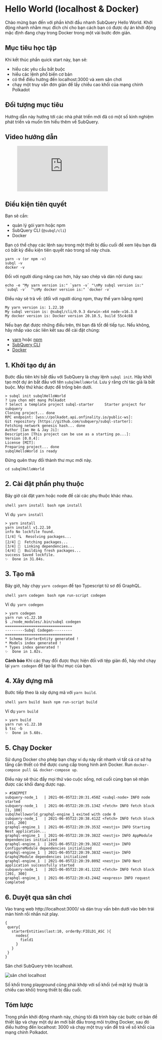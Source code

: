 # Hello World (localhost & Docker)

Chào mừng bạn đến với phần khởi đầu nhanh SubQuery Hello World. Khởi động nhanh nhằm mục đích chỉ cho bạn cách bạn có được dự án khởi động mặc định đang chạy trong Docker trong một vài bước đơn giản.

## Mục tiêu học tập

Khi kết thúc phần quick start này, bạn sẽ:

- hiểu các yêu cầu bắt buộc
- hiểu các lệnh phổ biến cơ bản
- có thể điều hướng đến localhost:3000 và xem sân chơi
- chạy một truy vấn đơn giản để lấy chiều cao khối của mạng chính Polkadot

## Đối tượng mục tiêu

Hướng dẫn này hướng tới các nhà phát triển mới đã có một số kinh nghiệm phát triển và muốn tìm hiểu thêm về SubQuery.

## Video hướng dẫn

<figure class="video_container">
  <iframe src="https://www.youtube.com/embed/j034cyUYb7k" frameborder="0" allowfullscreen="true"></iframe>
</figure>

## Điều kiện tiên quyết

Bạn sẽ cần:

- quản lý gói yarn hoặc npm
- SubQuery CLI (`@subql/cli`)
- Docker

Bạn có thể chạy các lệnh sau trong một thiết bị đầu cuối để xem liệu bạn đã có bất kỳ điều kiện tiên quyết nào trong số này chưa.

```shell
yarn -v (or npm -v)
subql -v
docker -v
```

Đối với người dùng nâng cao hơn, hãy sao chép và dán nội dung sau:

```shell
echo -e "My yarn version is:" `yarn -v` "\nMy subql version is:" `subql -v`  "\nMy docker version is:" `docker -v`
```

Điều này sẽ trả về: (đối với người dùng npm, thay thế yarn bằng npm)

```shell
My yarn version is: 1.22.10
My subql version is: @subql/cli/0.9.3 darwin-x64 node-v16.3.0
My docker version is: Docker version 20.10.5, build 55c4c88
```

Nếu bạn đạt được những điều trên, thì bạn đã tốt để tiếp tục. Nếu không, hãy nhấp vào các liên kết sau để cài đặt chúng:

- [yarn](https://classic.yarnpkg.com/en/docs/install/) hoặc [npm](https://www.npmjs.com/get-npm)
- [SubQuery CLI](quickstart.md#install-the-subquery-cli)
- [Docker](https://docs.docker.com/get-docker/)

## 1. Khởi tạo dự án

Bước đầu tiên khi bắt đầu với SubQuery là chạy lệnh `subql init`. Hãy khởi tạo một dự án bắt đầu với tên `subqlHelloWorld`. Lưu ý rằng chỉ tác giả là bắt buộc. Mọi thứ khác được để trống bên dưới.

```shell
> subql init subqlHelloWorld
? Lựa chọn một mạng Polkadot
? Select a template project subql-starter     Starter project for subquery
Cloning project... done
RPC endpoint: [wss://polkadot.api.onfinality.io/public-ws]:
Git repository [https://github.com/subquery/subql-starter]:
Fetching network genesis hash... done
Author [Ian He & Jay Ji]:
Description [This project can be use as a starting po...]:
Version [0.0.4]:
License [MIT]:
Preparing project... done
subqlHelloWorld is ready

```

Đừng quên thay đổi thành thư mục mới này.

```shell
cd subqlHelloWorld
```

## 2. Cài đặt phần phụ thuộc

Bây giờ cài đặt yarn hoặc node để cài các phụ thuộc khác nhau.

<CodeGroup> <CodeGroupItem title="YARN" active> ```shell yarn install ``` </CodeGroupItem>
<CodeGroupItem title="NPM"> ```bash npm install ``` </CodeGroupItem> </CodeGroup>

Ví dụ` yarn install`

```shell
> yarn install
yarn install v1.22.10
info No lockfile found.
[1/4] 🔍  Resolving packages...
[2/4] 🚚  Fetching packages...
[3/4] 🔗  Linking dependencies...
[4/4] 🔨  Building fresh packages...
success Saved lockfile.
✨  Done in 31.84s.
```

## 3. Tạo mã

Bây giờ, hãy chạy `yarn codegen` để tạo Typescript từ sơ đồ GraphQL.

<CodeGroup> <CodeGroupItem title="YARN" active> ```shell yarn codegen ``` </CodeGroupItem>
<CodeGroupItem title="NPM"> ```bash npm run-script codegen ``` </CodeGroupItem> </CodeGroup>

Ví dụ` yarn codegen`

```shell
> yarn codegen
yarn run v1.22.10
$ ./node_modules/.bin/subql codegen
===============================
---------Subql Codegen---------
===============================
* Schema StarterEntity generated !
* Models index generated !
* Types index generated !
✨  Done in 1.02s.
```

**Cảnh báo** Khi các thay đổi được thực hiện đối với tệp giản đồ, hãy nhớ chạy lại `yarn codegen` để tạo lại thư mục của bạn.

## 4. Xây dựng mã

Bước tiếp theo là xây dựng mã với `yarn build`.

<CodeGroup> <CodeGroupItem title="YARN" active> ```shell yarn build ``` </CodeGroupItem>
<CodeGroupItem title="NPM"> ```bash npm run-script build ``` </CodeGroupItem> </CodeGroup>

Ví dụ `yarn build`

```shell
> yarn build
yarn run v1.22.10
$ tsc -b
✨  Done in 5.68s.
```

## 5. Chạy Docker

Sử dụng Docker cho phép bạn chạy ví dụ này rất nhanh vì tất cả cơ sở hạ tầng cần thiết có thể được cung cấp trong hình ảnh Docker. Run `docker-compose pull && docker-compose up`.

Điều này sẽ thúc đẩy mọi thứ vào cuộc sống, nơi cuối cùng bạn sẽ nhận được các khối đang được nạp.

```shell
> #SNIPPET
subquery-node_1   | 2021-06-05T22:20:31.450Z <subql-node> INFO node started
subquery-node_1   | 2021-06-05T22:20:35.134Z <fetch> INFO fetch block [1, 100]
subqlhelloworld_graphql-engine_1 exited with code 0
subquery-node_1   | 2021-06-05T22:20:38.412Z <fetch> INFO fetch block [101, 200]
graphql-engine_1  | 2021-06-05T22:20:39.353Z <nestjs> INFO Starting Nest application...
graphql-engine_1  | 2021-06-05T22:20:39.382Z <nestjs> INFO AppModule dependencies initialized
graphql-engine_1  | 2021-06-05T22:20:39.382Z <nestjs> INFO ConfigureModule dependencies initialized
graphql-engine_1  | 2021-06-05T22:20:39.383Z <nestjs> INFO GraphqlModule dependencies initialized
graphql-engine_1  | 2021-06-05T22:20:39.809Z <nestjs> INFO Nest application successfully started
subquery-node_1   | 2021-06-05T22:20:41.122Z <fetch> INFO fetch block [201, 300]
graphql-engine_1  | 2021-06-05T22:20:43.244Z <express> INFO request completed

```

## 6. Duyệt qua sân chơi

Vào trang web http://localhost:3000/ và dán truy vấn bên dưới vào bên trái màn hình rồi nhấn nút play.

```
{
 query{
   starterEntities(last:10, orderBy:FIELD1_ASC ){
     nodes{
       field1
     }
   }
 }
}

```

Sân chơi SubQuery trên localhost.

![sân chơi localhost](/assets/img/subql_playground.png)

Số khối trong playground cũng phải khớp với số khối (về mặt kỹ thuật là chiều cao khối) trong thiết bị đầu cuối.

## Tóm lược

Trong phần khởi động nhanh này, chúng tôi đã trình bày các bước cơ bản để thiết lập và chạy một dự án mới bắt đầu trong môi trường Docker, sau đó điều hướng đến localhost: 3000 và chạy một truy vấn để trả về số khối của mạng chính Polkadot.
